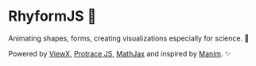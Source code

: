 # RhyformJS 🎨
Animating shapes, forms, creating visualizations especially for science. 🔬

Powered by [ViewX](https://github.com/prajwalsouza/viewX), [Protrace JS](https://github.com/kilobtye/potrace), [MathJax](https://github.com/mathjax/MathJax) and inspired by [Manim](https://github.com/3b1b/manim). ✨
